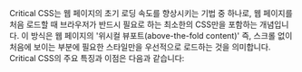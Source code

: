Critical CSS는 웹 페이지의 초기 로딩 속도를 향상시키는 기법 중 하나로, 웹 페이지를 처음 로드할 때 브라우저가 반드시 필요로 하는 최소한의 CSS만을 포함하는 개념입니다. 이 방식은 웹 페이지의 '위시컬 뷰포트(above-the-fold content)' 즉, 스크롤 없이 처음에 보이는 부분에 필요한 스타일만을 우선적으로 로드하는 것을 의미합니다. Critical CSS의 주요 특징과 이점은 다음과 같습니다:
